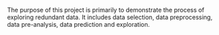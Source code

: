 The purpose of this project is primarily to demonstrate the process of exploring redundant data. It includes data selection, data preprocessing, data pre-analysis, data prediction and exploration.
